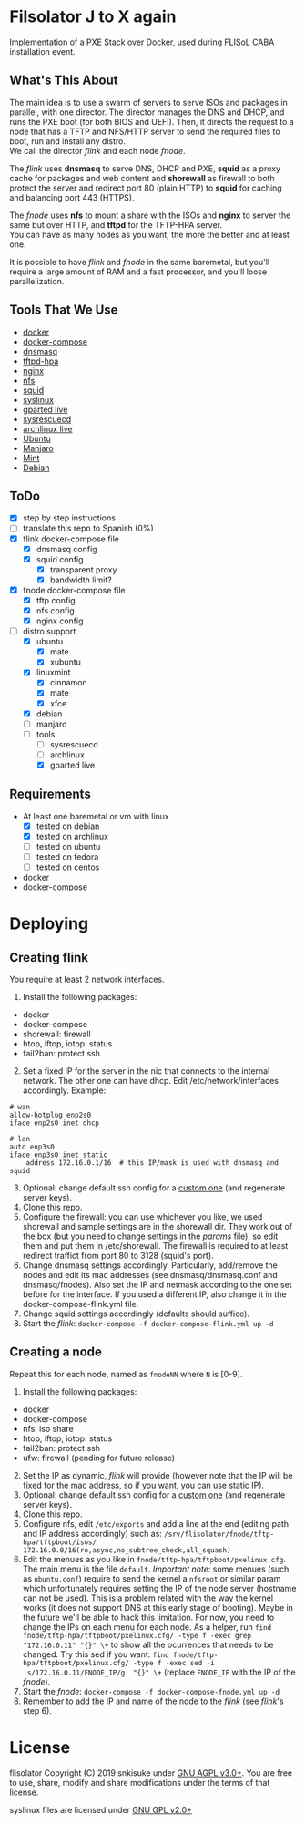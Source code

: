 # Filsolator J to X again

Implementation of a PXE Stack over Docker, used during [FLISoL CABA](https://caba.flisol.org.ar) installation event.

## What's This About

The main idea is to use a swarm of servers to serve ISOs and packages in parallel, with one director. The director manages the DNS and DHCP, and runs the PXE boot (for both BIOS and UEFI). Then, it directs the request to a node that has a TFTP and NFS/HTTP server to send the required files to boot, run and install any distro.  
We call the director *flink* and each node *fnode*.

The *flink* uses **dnsmasq** to serve DNS, DHCP and PXE, **squid** as a proxy cache for packages and web content and **shorewall** as firewall to both protect the server and redirect port 80 (plain HTTP) to **squid** for caching and balancing port 443 (HTTPS).

The *fnode* uses **nfs** to mount a share with the ISOs and **nginx** to server the same but over HTTP, and **tftpd** for the TFTP-HPA server.  
You can have as many nodes as you want, the more the better and at least one.

It is possible to have *flink* and *fnode* in the same baremetal, but you'll require a large amount of RAM and a fast processor, and you'll loose parallelization.

## Tools That We Use

 -  [docker](https://docker.com/)
 -  [docker-compose](https://docs.docker.com/compose/)
 -  [dnsmasq](http://www.thekelleys.org.uk/dnsmasq/doc.html)
 -  [tftpd-hpa](http://www.chschneider.eu/linux/server/tftpd-hpa.shtml)
 -  [nginx](https://nginx.org/)
 -  [nfs](https://en.wikipedia.org/wiki/Network_File_System)
 -  [squid](http://www.squid-cache.org/)
 -  [syslinux](https://repo.or.cz/syslinux.git)
 -  [gparted live](https://gparted.org/livecd.php)
 -  [sysrescuecd](http://www.system-rescue-cd.org/) <!-- boot over pxe? -->
 -  [archlinux live](https://www.archlinux.org/)
 -  [Ubuntu](https://ubuntu.com/)
 -  [Manjaro](https://manjaro.org/)
 -  [Mint](https://www.linuxmint.com/)
 -  [Debian](https://www.debian.org/)

## ToDo

 -  [x] step by step instructions
 -  [ ] translate this repo to Spanish (0%)
 -  [x] flink docker-compose file
   -  [x] dnsmasq config
   -  [x] squid config
      -  [x] transparent proxy
      -  [x] bandwidth limit?
 -  [x] fnode docker-compose file
   -  [x] tftp config
   -  [x] nfs config
   -  [x] nginx config
 - [ ] distro support
   -  [x] ubuntu
      -  [x] mate
      -  [x] xubuntu
   -  [x] linuxmint
      -  [x] cinnamon
      -  [x] mate
      -  [x] xfce
   -  [x] debian
   -  [ ] manjaro
   -  [ ] tools
      -  [ ] sysrescuecd
      -  [ ] archlinux
      -  [x] gparted live

## Requirements

 -  At least one baremetal or vm with linux
    -  [x] tested on debian
    -  [x] tested on archlinux
    -  [ ] tested on ubuntu
    -  [ ] tested on fedora
    -  [ ] tested on centos
 -  docker
 -  docker-compose

# Deploying

## Creating flink

You require at least 2 network interfaces.

1. Install the following packages:
  * docker
  * docker-compose
  * shorewall: firewall
  * htop, iftop, iotop: status
  * fail2ban: protect ssh

2. Set a fixed IP for the server in the nic that connects to the internal network. The other one can have dhcp. Edit /etc/network/interfaces accordingly. Example:

```
# wan
allow-hotplug enp2s0
iface enp2s0 inet dhcp

# lan
auto enp3s0
iface enp3s0 inet static
	address 172.16.0.1/16  # this IP/mask is used with dnsmasq and squid
```

3. Optional: change default ssh config for a [custom one](https://gist.github.com/HacKanCuBa/fe3653d4fe4eed35e41dcc9a380499c2) (and regenerate server keys).
4. Clone this repo.
5. Configure the firewall: you can use whichever you like, we used shorewall and sample settings are in the shorewall dir. They work out of the box (but you need to change settings in the *params* file), so edit them and put them in /etc/shorewall. The firewall is required to at least redirect traffict from port 80 to 3128 (squid's port).
6. Change dnsmasq settings accordingly. Particularly, add/remove the nodes and edit its mac addresses (see dnsmasq/dnsmasq.conf and dnsmasq/fnodes). Also set the IP and netmask according to the one set before for the interface. If you used a different IP, also change it in the docker-compose-flink.yml file.
7. Change squid settings accordingly (defaults should suffice).
8. Start the *flink*: `docker-compose -f docker-compose-flink.yml up -d`

## Creating a node

Repeat this for each node, named as `fnodeNN` where `N` is [0-9].

1. Install the following packages:
  * docker
  * docker-compose
  * nfs: iso share
  * htop, iftop, iotop: status
  * fail2ban: protect ssh
  * ufw: firewall (pending for future release)
2. Set the IP as dynamic, *flink* will provide (however note that the IP will be fixed for the mac address, so if you want, you can use static IP).
3. Optional: change default ssh config for a [custom one](https://gist.github.com/HacKanCuBa/fe3653d4fe4eed35e41dcc9a380499c2) (and regenerate server keys).
4. Clone this repo.
5. Configure nfs, edit `/etc/exports` and add a line at the end (editing path and IP address accordingly) such as: `/srv/flisolator/fnode/tftp-hpa/tftpboot/isos/    172.16.0.0/16(ro,async,no_subtree_check,all_squash)`
6. Edit the menues as you like in `fnode/tftp-hpa/tftpboot/pxelinux.cfg`. The main menu is the file `default`. *Important note*: some menues (such as `ubuntu.conf`) require to send the kernel a `nfsroot` or similar param which unfortunately requires setting the IP of the node server (hostname can not be used). This is a problem related with the way the kernel works (it does not support DNS at this early stage of booting). Maybe in the future we'll be able to hack this limitation. For now, you need to change the IPs on each menu for each node. As a helper, run `find fnode/tftp-hpa/tftpboot/pxelinux.cfg/ -type f -exec grep "172.16.0.11" "{}" \+` to show all the ocurrences that needs to be changed. Try this sed if you want: `find fnode/tftp-hpa/tftpboot/pxelinux.cfg/ -type f -exec sed -i 's/172.16.0.11/FNODE_IP/g' "{}" \+` (replace `FNODE_IP` with the IP of the *fnode*).
6. Start the *fnode*: `docker-compose -f docker-compose-fnode.yml up -d`
7. Remember to add the IP and name of the node to the *flink* (see *flink*'s step 6).

# License

flisolator Copyright (C) 2019  snkisuke under [GNU AGPL v3.0+](LICENSE). You are free to use, share, modify and share modifications under the terms of that license.

syslinux files are licensed under [GNU GPL v2.0+](https://repo.or.cz/syslinux.git/blob/HEAD:/COPYING)

